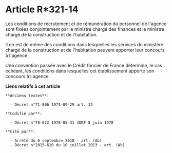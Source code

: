 # Article R*321-14

Les conditions de recrutement et de rémunération du personnel de l'agence sont fixées conjointement par le ministre chargé
des finances et le ministre chargé de la construction et de l'habitation.

Il en est de même des conditions dans lesquelles les services du ministère chargé de la construction et de l'habitation
peuvent apporter leur concours à l'agence.

Une convention passée avec le Crédit foncier de France détermine, le cas échéant, les conditions dans lesquelles cet
établissement apporte son concours à l'agence.

**Liens relatifs à cet article**

	**Anciens textes**:

	  - Décret n°71-806 1971-09-29 art. 12

	**Codifié par**:

	  - Décret n°78-622 1978-05-31 JORF 8 juin 1978

	**Cité par**:

	  - Arrêté du 6 septembre 2010 - art. (Ab)
	  - Décret n°2013-610 du 10 juillet 2013 - art. (Ab)
